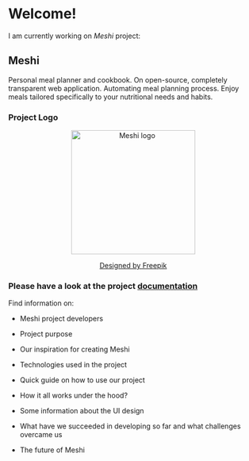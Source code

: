 # Welcome! 
I am currently working on <i> Meshi</i> project:

## Meshi

  Personal meal planner and cookbook. On open-source, completely transparent web application. Automating meal planning process. Enjoy meals tailored specifically to your nutritional needs and habits.
### Project Logo

  <p align="center">
    <a href="https://github.com/AGH-Narzedzia-Informatyczne/meshi"><img src="https://user-images.githubusercontent.com/38437109/99066082-b36e0f00-25a8-11eb-8b8c-0435b595e61f.jpg" alt="Meshi logo" width="250"/></a>
  </p>
  <p align="center"><a href="http://www.freepik.com">Designed by Freepik</a></p>

### Please have a look at the project [documentation](https://github.com/AGH-Narzedzia-Informatyczne/meshi/wiki/Meshi-wiki-%7C-Home)

Find information on:

  * Meshi project developers

  * Project purpose

  * Our inspiration for creating Meshi

  * Technologies used in the project

  * Quick guide on how to use our project

  * How it all works under the hood?

  * Some information about the UI design

  * What have we succeeded in developing so far and what challenges overcame us

  * The future of Meshi






